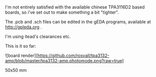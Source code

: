 I'm not entirely satisfied with the available chinese TPA3116D2 based boards, so i've set out to make something a bit "tighter".

The .pcb and .sch files can be edited in the gEDA programs, available at http://gpleda.org .

I'm using itead's clearances etc.

This is it so far:

![board render][https://github.com/rosvall/tpa3132-amp/blob/master/tpa3132-amp.photomode.png?raw=true]

50x50 mm
